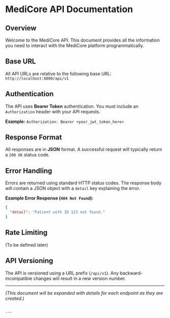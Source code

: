 # MediCore API Documentation

## Overview
Welcome to the MediCore API. This document provides all the information you need to interact with the MediCore platform programmatically.

## Base URL
All API URLs are relative to the following base URL:
`http://localhost:8000/api/v1`

## Authentication
The API uses **Bearer Token** authentication. You must include an `Authorization` header with your API requests.

**Example:**
`Authorization: Bearer <your_jwt_token_here>`

## Response Format
All responses are in **JSON** format. A successful request will typically return a `200 OK` status code.

## Error Handling
Errors are returned using standard HTTP status codes. The response body will contain a JSON object with a `detail` key explaining the error.

**Example Error Response (`404 Not Found`):**
```json
{
  "detail": "Patient with ID 123 not found."
}
````

## Rate Limiting

(To be defined later)

## API Versioning

The API is versioned using a URL prefix (`/api/v1`). Any backward-incompatible changes will result in a new version number.

-----

*(This document will be expanded with details for each endpoint as they are created.)*

````

---
